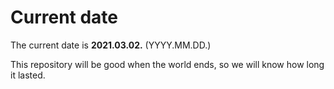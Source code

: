 # Current date

The current date is **2021.03.02.** (YYYY.MM.DD.)

This repository will be good when the world ends, so we will know how long it lasted.